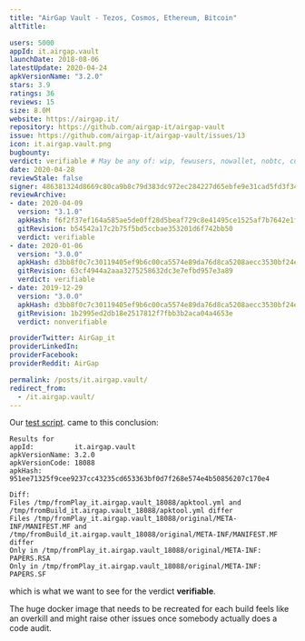```yaml
---
title: "AirGap Vault - Tezos, Cosmos, Ethereum, Bitcoin"
altTitle: 

users: 5000
appId: it.airgap.vault
launchDate: 2018-08-06
latestUpdate: 2020-04-24
apkVersionName: "3.2.0"
stars: 3.9
ratings: 36
reviews: 15
size: 8.0M
website: https://airgap.it/
repository: https://github.com/airgap-it/airgap-vault
issue: https://github.com/airgap-it/airgap-vault/issues/13
icon: it.airgap.vault.png
bugbounty: 
verdict: verifiable # May be any of: wip, fewusers, nowallet, nobtc, custodial, nosource, nonverifiable, verifiable, bounty, defunct
date: 2020-04-28
reviewStale: false
signer: 486381324d8669c80ca9b8c79d383dc972ec284227d65ebfe9e31cad5fd3f342
reviewArchive:
- date: 2020-04-09
  version: "3.1.0"
  apkHash: f6f2f37ef164a585ae5de0ff28d5beaf729c8e41495ce1525af7b7642e1f963a
  gitRevision: b54542a17c2b75f5bd5ccbae353201d6f742bb50
  verdict: verifiable
- date: 2020-01-06
  version: "3.0.0"
  apkHash: d3bb8f0c7c30119405ef9b6c00ca5574e89da76d8ca5208aecc3530bf24e1987
  gitRevision: 63cf4944a2aaa3275258632dc3e7efbd957e3a89
  verdict: verifiable
- date: 2019-12-29
  version: "3.0.0"
  apkHash: d3bb8f0c7c30119405ef9b6c00ca5574e89da76d8ca5208aecc3530bf24e1987
  gitRevision: 1b2995ed2db18e2517812f7fbb3b2aca04a4653e
  verdict: nonverifiable

providerTwitter: AirGap_it
providerLinkedIn: 
providerFacebook: 
providerReddit: AirGap

permalink: /posts/it.airgap.vault/
redirect_from:
  - /it.airgap.vault/
---
```



Our
[test script](https://gitlab.com/walletscrutiny/walletScrutinyCom/-/blob/master/test.sh).
came to this conclusion:

```
Results for 
appId:          it.airgap.vault
apkVersionName: 3.2.0
apkVersionCode: 18088
apkHash:        951ee71325f9cee9237cc43235cd653363bf0d7f268e574e4b50856207c170e4

Diff:
Files /tmp/fromPlay_it.airgap.vault_18088/apktool.yml and /tmp/fromBuild_it.airgap.vault_18088/apktool.yml differ
Files /tmp/fromPlay_it.airgap.vault_18088/original/META-INF/MANIFEST.MF and /tmp/fromBuild_it.airgap.vault_18088/original/META-INF/MANIFEST.MF differ
Only in /tmp/fromPlay_it.airgap.vault_18088/original/META-INF: PAPERS.RSA
Only in /tmp/fromPlay_it.airgap.vault_18088/original/META-INF: PAPERS.SF
```

which is what we want to see for the verdict **verifiable**.

The huge docker image that needs to
be recreated for each build feels like an overkill and might raise other issues
once somebody actually does a code audit.